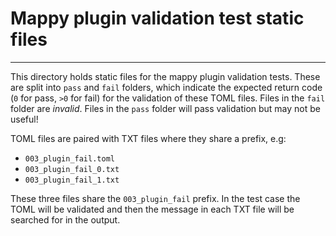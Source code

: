 # Mappy plugin validation test static files

---

This directory holds static files for the mappy plugin validation tests.
These are split into `pass` and `fail` folders, which indicate the expected return code (`0` for pass, `>0` for fail) for the validation of these TOML files.
Files in the `fail` folder are *invalid*.
Files in the `pass` folder will pass validation but may not be useful!

TOML files are paired with TXT files where they share a prefix, e.g:
  - `003_plugin_fail.toml`
  - `003_plugin_fail_0.txt`
  - `003_plugin_fail_1.txt`

These three files share the `003_plugin_fail` prefix.
In the test case the TOML will be validated and then the message in each TXT file will be searched for in the output.
